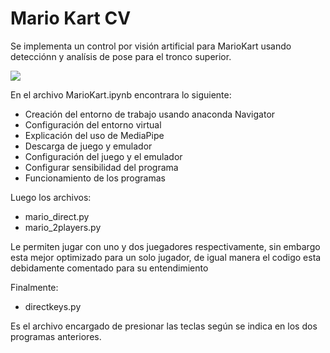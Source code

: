 # Mario Kart CV
 Se implementa un control por visión artificial para MarioKart usando detecciónn y analísis de pose para el tronco superior.

 ![](https://github.com/Juan-Good/Mario_Kart/blob/main/images/mario_kart_demo.gif)


 En el archivo  MarioKart.ipynb encontrara lo siguiente:

- Creación del entorno de trabajo usando anaconda Navigator
- Configuración del entorno virtual
- Explicación del uso de MediaPipe
- Descarga de juego y emulador
- Configuración del juego y el emulador
- Configurar sensibilidad del programa
- Funcionamiento de los programas

Luego los archivos:

- mario_direct.py
- mario_2players.py 

Le permiten jugar con uno y dos juegadores respectivamente, sin embargo esta mejor optimizado para un solo jugador, de igual manera el codigo esta debidamente comentado para su entendimiento

Finalmente:

- directkeys.py

Es el archivo encargado de presionar las teclas según se indica en los dos programas anteriores.


